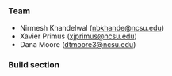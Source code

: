 ### Team
- Nirmesh Khandelwal (nbkhande@ncsu.edu)
- Xavier Primus (xjprimus@ncsu.edu)
- Dana Moore (dtmoore3@ncsu.edu)


### Build section
